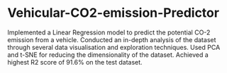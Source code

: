 # Vehicular-CO2-emission-Predictor
Implemented a Linear Regression model to predict the potential CO-2 emission from a vehicle. Conducted an in-depth analysis of the dataset through several data visualisation and exploration techniques. Used PCA and t-SNE for reducing the dimensionality of the dataset. Achieved a highest R2 score of 91.6% on the test dataset.
